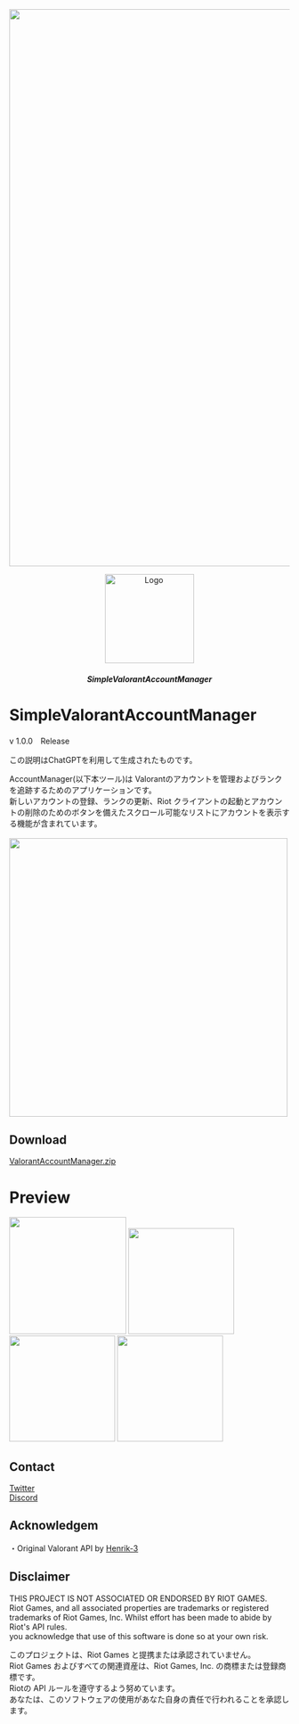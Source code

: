 <img src="https://github.com/injectxr/SimpleValorantAccountManager/assets/90289410/669baa95-bd78-402e-9d18-45efcbf978b6" width="1000">


<p align="center">
    <a href="s">
        <img src="https://github.com/injectxr/SimpleValorantAccountManager/assets/90289410/f50d1fd9-404f-4edf-872d-6b7a6be6bc58" alt="Logo" width="160" height="160">
    </a>
<h5 align="center"> SimpleValorantAccountManager</h5>

# SimpleValorantAccountManager

v 1.0.0　Release

この説明はChatGPTを利用して生成されたものです。<br>

AccountManager(以下本ツール)は Valorantのアカウントを管理およびランクを追跡するためのアプリケーションです。 <br>
新しいアカウントの登録、ランクの更新、Riot クライアントの起動とアカウントの削除のためのボタンを備えたスクロール可能なリストにアカウントを表示する機能が含まれています。<br>
<br>
<img src="https://github.com/injectxr/SimpleValorantAccountManager/assets/90289410/cccd93b7-4e0f-463c-b069-ac055209a6f0" width="500">

## **Download**
[ValorantAccountManager.zip](https://github.com/injectxr/SimpleValorantAccountManager/releases/tag/v1.0.0)
 
 
# **Preview**
<img src="https://github.com/injectxr/SimpleValorantAccountManager/assets/90289410/4762feb0-5043-4794-b785-4a55356c4388)" width="210">
<img src="https://github.com/injectxr/SimpleValorantAccountManager/assets/90289410/fe6b4799-ab50-4f4b-9e1c-6a989db1984a" width="190">
<img src="https://github.com/injectxr/SimpleValorantAccountManager/assets/90289410/a9a01d03-4dd3-441c-944c-4fdc9ecfe51d)" width="190">
<img src="https://github.com/injectxr/SimpleValorantAccountManager/assets/90289410/61664040-e79c-432d-bba2-6b1e813d9fdd" width="190">


</br>

## **Contact**
[Twitter](https://twitter.com/injectxr)</br>
[Discord](https://discord.gg/bqy2hdbhC5)
</br>

## **Acknowledgem**
・Original Valorant API by [Henrik-3](https://github.com/Henrik-3)
## **Disclaimer**

THIS PROJECT IS NOT ASSOCIATED OR ENDORSED BY RIOT GAMES. <br>
Riot Games, and all associated properties are trademarks or registered trademarks of Riot Games, Inc.
Whilst effort has been made to abide by Riot's API rules.<br>
you acknowledge that use of this software is done so at your own risk.

このプロジェクトは、Riot Games と提携または承認されていません。<br>
Riot Games およびすべての関連資産は、Riot Games, Inc. の商標または登録商標です。<br>
Riotの API ルールを遵守するよう努めています。<br>
あなたは、このソフトウェアの使用があなた自身の責任で行われることを承認します。


